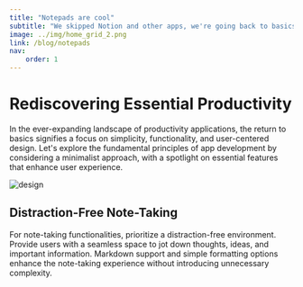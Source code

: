 ```yaml
---
title: "Notepads are cool"
subtitle: "We skipped Notion and other apps, we're going back to basics."
image: ../img/home_grid_2.png
link: /blog/notepads
nav: 
    order: 1
---
```


# Rediscovering Essential Productivity

In the ever-expanding landscape of productivity applications, the return to basics signifies a focus on simplicity, functionality, and user-centered design. Let's explore the fundamental principles of app development by considering a minimalist approach, with a spotlight on essential features that enhance user experience.

![design](../../img/notepad1.png)

## Distraction-Free Note-Taking

For note-taking functionalities, prioritize a distraction-free environment. Provide users with a seamless space to jot down thoughts, ideas, and important information. Markdown support and simple formatting options enhance the note-taking experience without introducing unnecessary complexity.
